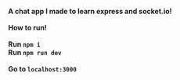 **A chat app I made to learn express and socket.io!**
<br><br>
**How to run!**
<br><br>
**Run `npm i`**
<br>
**Run `npm run dev`**
<br><br>
**Go to `localhost:3000`**

